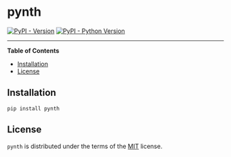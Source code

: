 # pynth

[![PyPI - Version](https://img.shields.io/pypi/v/pynth.svg)](https://pypi.org/project/pynth)
[![PyPI - Python Version](https://img.shields.io/pypi/pyversions/pynth.svg)](https://pypi.org/project/pynth)

-----

**Table of Contents**

- [Installation](#installation)
- [License](#license)

## Installation

```console
pip install pynth
```

## License

`pynth` is distributed under the terms of the [MIT](https://spdx.org/licenses/MIT.html) license.
